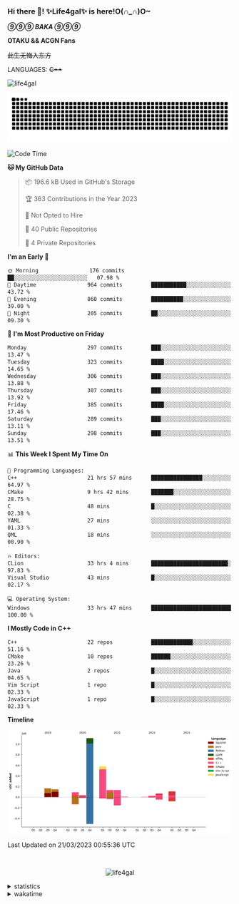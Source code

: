 ### Hi there 👋! ✨Life4gal✨ is here!O(∩_∩)O~

_**⑨⑨⑨ BAKA ⑨⑨⑨**_

**OTAKU && ACGN Fans**

~~此生无悔入东方~~

LANGUAGES: ~~C++~~

<p align="left"> <img src="https://komarev.com/ghpvc/?username=life4gal&label=Profile%20views&color=0e75b6&style=flat" alt="life4gal" /> </p>

![github contribution grid snake animation](https://raw.githubusercontent.com/Life4gal/Life4gal/snake_branch/github-contribution-grid-snake.svg)

<!--START_SECTION:waka-->
![Code Time](http://img.shields.io/badge/Code%20Time-2%2C935%20hrs%2053%20mins-blue)

**🐱 My GitHub Data** 

> 📦 196.6 kB Used in GitHub's Storage 
 > 
> 🏆 363 Contributions in the Year 2023
 > 
> 🚫 Not Opted to Hire
 > 
> 📜 40 Public Repositories 
 > 
> 🔑 4 Private Repositories 
 > 
**I'm an Early 🐤** 

```text
🌞 Morning                176 commits         ██░░░░░░░░░░░░░░░░░░░░░░░   07.98 % 
🌆 Daytime                964 commits         ███████████░░░░░░░░░░░░░░   43.72 % 
🌃 Evening                860 commits         ██████████░░░░░░░░░░░░░░░   39.00 % 
🌙 Night                  205 commits         ██░░░░░░░░░░░░░░░░░░░░░░░   09.30 % 
```
📅 **I'm Most Productive on Friday** 

```text
Monday                   297 commits         ███░░░░░░░░░░░░░░░░░░░░░░   13.47 % 
Tuesday                  323 commits         ████░░░░░░░░░░░░░░░░░░░░░   14.65 % 
Wednesday                306 commits         ███░░░░░░░░░░░░░░░░░░░░░░   13.88 % 
Thursday                 307 commits         ███░░░░░░░░░░░░░░░░░░░░░░   13.92 % 
Friday                   385 commits         ████░░░░░░░░░░░░░░░░░░░░░   17.46 % 
Saturday                 289 commits         ███░░░░░░░░░░░░░░░░░░░░░░   13.11 % 
Sunday                   298 commits         ███░░░░░░░░░░░░░░░░░░░░░░   13.51 % 
```


📊 **This Week I Spent My Time On** 

```text
💬 Programming Languages: 
C++                      21 hrs 57 mins      ████████████████░░░░░░░░░   64.97 % 
CMake                    9 hrs 42 mins       ███████░░░░░░░░░░░░░░░░░░   28.75 % 
C                        48 mins             █░░░░░░░░░░░░░░░░░░░░░░░░   02.38 % 
YAML                     27 mins             ░░░░░░░░░░░░░░░░░░░░░░░░░   01.33 % 
QML                      18 mins             ░░░░░░░░░░░░░░░░░░░░░░░░░   00.90 % 

🔥 Editors: 
CLion                    33 hrs 4 mins       ████████████████████████░   97.83 % 
Visual Studio            43 mins             █░░░░░░░░░░░░░░░░░░░░░░░░   02.17 % 

💻 Operating System: 
Windows                  33 hrs 47 mins      █████████████████████████   100.00 % 
```

**I Mostly Code in C++** 

```text
C++                      22 repos            █████████████░░░░░░░░░░░░   51.16 % 
CMake                    10 repos            ██████░░░░░░░░░░░░░░░░░░░   23.26 % 
Java                     2 repos             █░░░░░░░░░░░░░░░░░░░░░░░░   04.65 % 
Vim Script               1 repo              █░░░░░░░░░░░░░░░░░░░░░░░░   02.33 % 
JavaScript               1 repo              █░░░░░░░░░░░░░░░░░░░░░░░░   02.33 % 
```



**Timeline**

![Lines of Code chart](https://raw.githubusercontent.com/Life4gal/Life4gal/main/assets/bar_graph.png)


 Last Updated on 21/03/2023 00:55:36 UTC
<!--END_SECTION:waka-->

<img src="https://wakatime.com/share/@Life4gal/86c21846-f841-4004-aed1-e1165eb797d6.svg?sanitize=true" alt=""/>

<p align="center"> <img src="./images/⑨.jpg" alt="life4gal" /> </p>

<details>
	<summary>statistics</summary>
	<img src="https://github-profile-trophy.vercel.app/?username=life4gal" alt=""/>
	<img src="https://github-readme-stats.life4gal.vercel.app/api/top-langs/?username=Life4gal&hide=html&show_icons=true&theme=synthwave&cache_seconds=1800" alt=""/>
	<img src="https://github-readme-stats.life4gal.vercel.app/api?username=Life4gal&show_icons=true&theme=synthwave&cache_seconds=1800" alt=""/>
</details>

<details>
	<summary>wakatime</summary>
	<img src="https://wakatime.com/share/@Life4gal/404666b2-d1ff-4388-94e0-a1935d341f14.svg?sanitize=true" alt=""/>
	<img src="https://wakatime.com/share/@Life4gal/972212ce-6084-4d98-a326-1997606ddf37.svg?sanitize=true" alt=""/>
	<img src="https://wakatime.com/share/@Life4gal/7ae4ead0-e1fd-412a-afcb-da977a5ae5e9.svg?sanitize=true" alt=""/>
</details>
